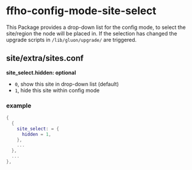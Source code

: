 ffho-config-mode-site-select
============================

This Package provides a drop-down list for the config mode, to select the site/region
the node will be placed in. If the selection has changed the upgrade scripts in
`/lib/gluon/upgrade/` are triggered.

site/extra/sites.conf
---------------------

**site_select.hidden: optional**
- `0`, show this site in drop-down list (default)
- `1`, hide this site within config mode

### example
```lua
{
  {
    site_select: = {
      hidden = 1,
    },
    ...
  },
  ...
},
```
